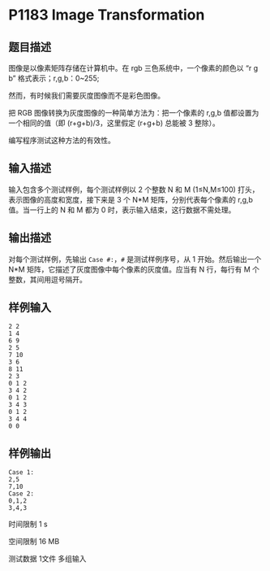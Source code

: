 # P1183 Image Transformation

## 题目描述

图像是以像素矩阵存储在计算机中。在 rgb 三色系统中，一个像素的颜色以 “r g b” 格式表示；r,g,b：0~255;

然而，有时候我们需要灰度图像而不是彩色图像。

把 RGB 图像转换为灰度图像的一种简单方法为：把一个像素的 r,g,b 值都设置为一个相同的值（即 (r+g+b)/3，这里假定 (r+g+b) 总能被 3 整除）。

编写程序测试这种方法的有效性。

## 输入描述

输入包含多个测试样例，每个测试样例以 2 个整数 N 和 M (1≤N,M≤100) 打头，表示图像的高度和宽度，接下来是 3 个 N*M 矩阵，分别代表每个像素的 r,g,b 值。当一行上的 N 和 M 都为 0 时，表示输入结束，这行数据不需处理。

## 输出描述

对每个测试样例，先输出 `Case #:`，`#` 是测试样例序号，从 1 开始。然后输出一个 N*M 矩阵，它描述了灰度图像中每个像素的灰度值。应当有 N 行，每行有 M 个整数，其间用逗号隔开。

## 样例输入

```
2 2
1 4
6 9
2 5
7 10
3 6
8 11
2 3
0 1 2
3 4 2
0 1 2
3 4 3
0 1 2
3 4 4
0 0
```

## 样例输出

```
Case 1:
2,5
7,10
Case 2:
0,1,2
3,4,3
```


时间限制  1 s

空间限制  16 MB

测试数据  1文件 多组输入
